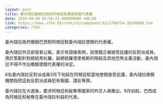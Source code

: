 ```yaml
---
layout: post
title: 委內瑞拉撤銷巴西對阿根廷駐委國使館代表權
date: 2024-09-08 03:54:23.000000000 +08:00
link: https://news.rthk.hk/rthk/ch/component/k2/1769754-20240908.htm
categories: rthk
---
```


委內瑞拉政府撤銷巴西對阿根廷駐委內瑞拉使館的代表權。

委內瑞拉外交部發表公報，表示有證據表明，該使館正被接受庇護的反對派成員，用於策劃針對總統馬杜羅、副總統羅德里格斯的暗殺及其他恐怖主義活動，委內瑞拉不得不作出撤銷使館代表權的決定。

6名委內瑞拉反對派成員3月下旬起在阿根廷駐當地使館接受庇護，委內瑞拉檢察機關指控這些反對派成員犯有叛國、謀反等罪。

委內瑞拉在大選後，要求阿根廷和秘魯等國家的外交人員撤出。8月初起，巴西成為阿根廷和秘魯在委內瑞拉利益的代表。
